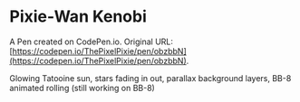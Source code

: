 # Pixie-Wan Kenobi

A Pen created on CodePen.io. Original URL: [https://codepen.io/ThePixelPixie/pen/obzbbN](https://codepen.io/ThePixelPixie/pen/obzbbN).

Glowing Tatooine sun, stars fading in out, parallax background layers, BB-8 animated rolling (still working on BB-8)
